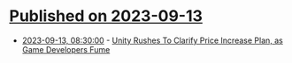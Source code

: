 # [Published on 2023-09-13](index.md)

* [2023-09-13, 08:30:00](https://games.slashdot.org/story/23/09/13/0827211/unity-rushes-to-clarify-price-increase-plan-as-game-developers-fume?utm_source=rss1.0mainlinkanon&utm_medium=feed) - [Unity Rushes To Clarify Price Increase Plan, as Game Developers Fume](https://games.slashdot.org/story/23/09/13/0827211/unity-rushes-to-clarify-price-increase-plan-as-game-developers-fume?utm_source=rss1.0mainlinkanon&utm_medium=feed)
